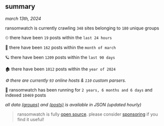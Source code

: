
## summary
_march 13th, 2024_

ransomwatch is currently crawling `348` sites belonging to `180` unique groups

⏲ there have been `19` posts within the `last 24 hours`

🦈 there have been `162` posts within the `month of march`

🪐 there have been `1209` posts within the `last 90 days`

🏚 there have been `1012` posts within the `year of 2024`

_⚙️ there are currently `93` online hosts & `110` custom parsers._

🦕 ransomwatch has been running for `2 years, 6 months and 6 days` and indexed `10469` posts

_all data  [(groups)](http://ransomwhat.telemetry.ltd/groups) and [(posts)](http://ransomwhat.telemetry.ltd/posts) is available in JSON (updated hourly)_

> ransomwatch is fully [open source](https://github.com/joshhighet/ransomwatch#ransomwatch--). please consider [sponsoring](https://github.com/sponsors/joshhighet) if you find it useful!
